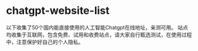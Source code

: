 # chatgpt-website-list

以下收集了50个国内能直接使用的人工智能Chatgpt在线地址，亲测可用。
站点均收集于互联网，包含免费、试用和收费站点，请大家自行甄选测试，在使用过程中，注意保护好自己的个人隐私。
